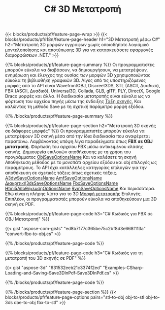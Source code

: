 ﻿---
title: C# 3D Μετατροπή
url: /el/net/conversion/
description: Μετάτρεψε 3D μορφές 3ds 3mf amf ase att dae dxf fbx gltf jt obj ply rv m stl u3d usdz vrml x με λίγες γραμμές του κώδικα C# μέσω της βιβλιοθήκης .NET.
---
{{< blocks/products/pf/feature-page-wrap >}}
{{< blocks/products/pf/i18n/feature-page-header h1="3D Μετατροπή μέσω C#" h2="Μετατροπή 3D μορφών εγγράφων χωρίς οποιοδήποτε λογισμικό μοντελοποίησης και αποτύπωσης 3D για να κατασκευάσετε εφαρμογές διαμορφώσεων .NET." >}}

{{% blocks/products/pf/feature-page-summary %}}
Οι προγραμματιστές μπορούν εύκολα να διαβάσουν, να δημιουργήσουν, να μετατρέψουν, ενημέρωση και έλεγχος της ουσίας των μορφών 3D χρησιμοποιώντας εύκολα τη βιβλιοθήκη γραφικών 3D. Λίγες από τις υποστηριζόμενες μορφές από το API είναι WavefrontOBJ, Discreet3DS, STL (ASCII, Δυαδικό), FBX (ASCII, Δυαδικό), Universal3D, Collada, GLB, glTF, PLY, DirectX, Google Draco μορφές και άλλα. Η διαδικασία μετατροπής είναι εύκολα ως να φόρτωση του αρχείου πηγής μέσω της ένδειξης [Τάξη σκηνής](https://apireference.aspose.com/3d/net/aspose.threed/scene), Και καλώντας τη μέθοδο Save με τη σχετική παράμετρο μορφή εξόδου.

{{% /blocks/products/pf/feature-page-summary %}}

{{% blocks/products/pf/feature-page-section h2="Μετατροπή 3D σκηνής σε διάφορες μορφές" %}}
Οι προγραμματιστές μπορούν εύκολα να μετατρέψουν 3D σκηνή μέσα από την ίδια διαδικασία που αναφέρεται παραπάνω. Λαμβάνοντας υπόψη λίγα παραδείγματα όπως **FBX σε OBJ μετατροπή**. Φόρτωση του αρχείου FBX μέσω αντικειμένου κλάσης σκηνής. Δημιουργία επιλογών αποθήκευσης με τη χρήση του προγράμματος [ObjSaveOptionsName](https://apireference.aspose.com/3d/net/aspose.threed.formats/objsaveoptions) Και να καλέσετε τη σκηνή Αποθήκευση μέθοδος με το μονοπάτι αρχείου εξόδου και obj επιλογές ως παραμέτρους. Το API έχει κατάλληλες κατηγορίες επιλογών για την αποθήκευση σε σχετικές τάξεις όπως σχετικές τάξεις. [A3dwSaveOptionsName](https://apireference.aspose.com/3d/net/aspose.threed.formats/a3dwsaveoptions) [AmfSaveOptionsName](https://apireference.aspose.com/3d/net/aspose.threed.formats/amfsaveoptions) [Διακριτική3dsSaveOptionsName](https://apireference.aspose.com/3d/net/aspose.threed.formats/discreet3dssaveoptions) [FbxSaveOptionsName](https://apireference.aspose.com/3d/net/aspose.threed.formats/fbxsaveoptions) [Html5ΑποθήκευσηOptionsName](https://apireference.aspose.com/3d/net/aspose.threed.formats/html5saveoptions) [RvmSaveOptionsName](https://apireference.aspose.com/3d/net/aspose.threed.formats/rvmsaveoptions) Και περισσότερα. Εδώ είναι η πλήρης λίστα για το 3D [Μορφή μετατροπής](https://apireference.aspose.com/3d/net/aspose.threed.formats) Επιλογές. Επιπλέον, οι προγραμματιστές μπορούν εύκολα να αποθηκεύσουν μια 3D σκηνή σε PDF.

{{% blocks/products/pf/feature-page-code h3="C# Κωδικός για FBX σε OBJ Μετατροπή" %}}

{{< gist "aspose-com-gists" "ed8b7177c365be75c2bf8d3e668f113a" "convert-fbx-to-obj.cs" >}}

{{% /blocks/products/pf/feature-page-code %}}

{{% blocks/products/pf/feature-page-code h3="C# Κωδικός για τη μετατροπή του 3D σκηνής σε PDF" %}}

{{< gist "aspose-3d" "631532eeb21c3374f2ed" "Examples-CSharp-Loading-and-Saving-Save3DInPdf-Save3DInPdf.cs" >}}

{{% /blocks/products/pf/feature-page-code %}}


{{% /blocks/products/pf/feature-page-section %}}
{{< blocks/products/pf/feature-page-options pairs="stl-to-obj obj-to-stl obj-to-3ds dae-to-obj fbx-to-stl" >}}